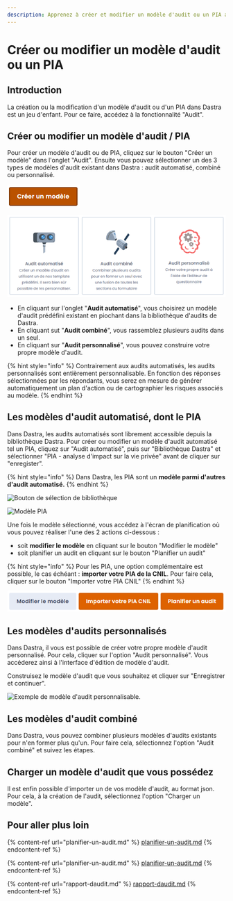 ```yaml
---
description: Apprenez à créer et modifier un modèle d'audit ou un PIA avec Dastra.
---
```


# Créer ou modifier un modèle d'audit ou un PIA

## Introduction

La création ou la modification d'un modèle d'audit ou d'un PIA dans Dastra est un jeu d'enfant. Pour ce faire, accédez à la fonctionnalité "Audit".

## Créer ou modifier un modèle d'audit / PIA

Pour créer un modèle d'audit ou de PIA, cliquez sur le bouton "Créer un modèle" dans l'onglet "Audit". Ensuite vous pouvez sélectionner un des 3 types de modèles d'audit existant dans Dastra : audit automatisé, combiné ou personnalisé.

![Bouton "créer un modèle"](<../../.gitbook/assets/image (213).png>)

![Choix des types de modèles](<../../.gitbook/assets/image (138).png>)

* En cliquant sur l'onglet "**Audit automatisé**", vous choisirez un modèle d'audit prédéfini existant en piochant dans la bibliothèque d'audits de Dastra.
* En cliquant sut "**Audit combiné**", vous rassemblez plusieurs audits dans un seul.
* En cliquant sur "**Audit personnalisé**", vous pouvez construire votre propre modèle d'audit.

{% hint style="info" %}
Contrairement aux audits automatisés, les audits personnalisés sont entièrement personnalisable. En fonction des réponses sélectionnées par les répondants, vous serez en mesure de générer automatiquement un plan d'action ou de cartographier les risques associés au modèle.&#x20;
{% endhint %}

## Les modèles d'audit automatisé, dont le PIA

Dans Dastra, les audits automatisés sont librement accessible depuis la bibliothèque Dastra.  Pour créer ou modifier un modèle d'audit automatisé tel un PIA, cliquez sur "Audit automatisé", puis sur "Bibliothèque Dastra" et sélectionner "PIA - analyse d'impact sur la vie privée" avant de cliquer sur "enregister".

{% hint style="info" %}
Dans Dastra, les PIA sont un **modèle parmi d'autres d'audit automatisé.**
{% endhint %}

![Bouton de sélection de bibliothèque](<../../.gitbook/assets/Capture web\_6-5-2022\_103438\_app.dastra.eu.jpeg>)

![Modèle PIA](<../../.gitbook/assets/Capture web\_6-5-2022\_10342\_app.dastra.eu.jpeg>)

Une fois le modèle sélectionné, vous accédez à l'écran de planification où vous pouvez réaliser l'une des 2 actions ci-dessous :

* soit **modifier le modèle** en cliquant sur le bouton "Modifier le modèle"
* soit planifier un audit en cliquant sur le bouton "Planifier un audit"&#x20;

{% hint style="info" %}
Pour les PIA, une option complémentaire est possible, le cas échéant :  **importer votre PIA de la CNIL**. Pour faire cela, cliquer sur le bouton "Importer votre PIA CNIL"
{% endhint %}

![Les boutons ](<../../.gitbook/assets/image (216).png>)

## Les modèles d'audits personnalisés

Dans Dastra, il vous est possible de créer votre propre modèle d'audit personnalisé. Pour cela, cliquer sur l'option "Audit personnalisé". Vous accéderez ainsi à l'interface d'édition de modèle d'audit.&#x20;

Construisez le modèle d'audit que vous souhaitez et cliquer sur "Enregistrer et continuer".

![Exemple de modèle d'audit personnalisable.](<../../.gitbook/assets/Capture web\_6-5-2022\_103818\_app.dastra.eu.jpeg>)

## Les modèles d'audit combiné

Dans Dastra, vous pouvez combiner plusieurs modèles d'audits existants pour n'en former plus qu'un. Pour faire cela, sélectionnez l'option "Audit combiné" et suivez les étapes.

## Charger un modèle d'audit que vous possédez

Il est enfin possible d'importer un de vos modèle d'audit, au format json. Pour cela, à la création de l'audit, sélectionnez l'option "Charger un modèle".&#x20;

## Pour aller plus loin

{% content-ref url="planifier-un-audit.md" %}
[planifier-un-audit.md](planifier-un-audit.md)
{% endcontent-ref %}

{% content-ref url="planifier-un-audit.md" %}
[planifier-un-audit.md](planifier-un-audit.md)
{% endcontent-ref %}

{% content-ref url="rapport-daudit.md" %}
[rapport-daudit.md](rapport-daudit.md)
{% endcontent-ref %}
